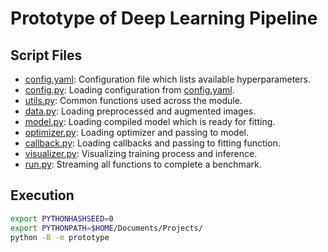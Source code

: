 # Prototype of Deep Learning Pipeline

## Script Files

- [config.yaml](config.yaml): Configuration file which lists available hyperparameters.
- [config.py](config.py): Loading configuration from [config.yaml](config.yaml).
- [utils.py](utils.py): Common functions used across the module.
- [data.py](data.py): Loading preprocessed and augmented images.
- [model.py](model.py): Loading compiled model which is ready for fitting.
- [optimizer.py](optimizer.py): Loading optimizer and passing to model.
- [callback.py](callback.py): Loading callbacks and passing to fitting function.
- [visualizer.py](visualizer.py): Visualizing training process and inference.
- [run.py](run.py): Streaming all functions to complete a benchmark.

## Execution

```bash
export PYTHONHASHSEED=0
export PYTHONPATH=$HOME/Documents/Projects/
python -B -m prototype
```
